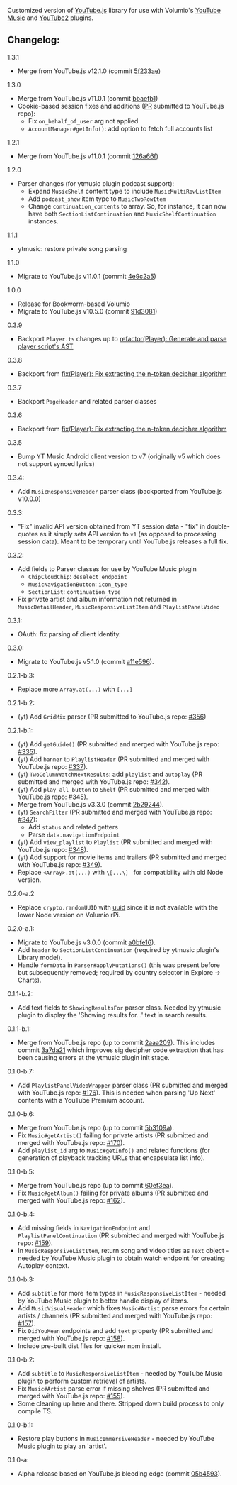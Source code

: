 Customized version of [YouTube.js](https://github.com/LuanRT/YouTube.js) library for use with Volumio's [YouTube Music](https://github.com/patrickkfkan/volumio-ytmusic) and [YouTube2](https://github.com/patrickkfkan/volumio-youtube2) plugins.

## Changelog:

1.3.1
- Merge from YouTube.js v12.1.0 (commit [5f233ae](https://github.com/LuanRT/YouTube.js/commit/5f233ae34e278e7f7a0c48e4ba762d9bac9e312f))

1.3.0
- Merge from YouTube.js v11.0.1 (commit [bbaefb1](https://github.com/LuanRT/YouTube.js/commit/bbaefb12b3a5b6302794cd7c0d1b24ae3861b827))
- Cookie-based session fixes and additions ([PR](https://github.com/LuanRT/YouTube.js/pull/821) submitted to YouTube.js repo):
  - Fix `on_behalf_of_user` arg not applied
  - `AccountManager#getInfo()`: add option to fetch full accounts list

1.2.1
- Merge from YouTube.js v11.0.1 (commit [126a66f](https://github.com/LuanRT/YouTube.js/commit/126a66f317da0c6b486202ad04483b9799bfaf4c))

1.2.0
- Parser changes (for ytmusic plugin podcast support):
  - Expand `MusicShelf` content type to include `MusicMultiRowListItem`
  - Add `podcast_show` item type to `MusicTwoRowItem`
  - Change `continuation_contents` to array. So, for instance, it can now have both `SectionListContinuation` and `MusicShelfContinuation` instances.

1.1.1
- ytmusic: restore private song parsing

1.1.0
- Migrate to YouTube.js v11.0.1 (commit [4e9c2a5](https://github.com/LuanRT/YouTube.js/commit/4e9c2a585bf84751dd4e3964f70fba284c8b8e38))

1.0.0
- Release for Bookworm-based Volumio
- Migrate to YouTube.js v10.5.0 (commit [91d3081](https://github.com/LuanRT/YouTube.js/commit/91d308149691cf8037e54c294e173a91864c48fa))

0.3.9
- Backport `Player.ts` changes up to [refactor(Player): Generate and parse player script's AST](https://github.com/LuanRT/YouTube.js/pull/713)

0.3.8
- Backport from [fix(Player): Fix extracting the n-token decipher algorithm](https://github.com/LuanRT/YouTube.js/pull/698)

0.3.7
- Backport `PageHeader` and related parser classes

0.3.6
- Backport from [fix(Player): Fix extracting the n-token decipher algorithm](https://github.com/LuanRT/YouTube.js/pull/682)

0.3.5
- Bump YT Music Android client version to v7 (originally v5 which does not support synced lyrics)

0.3.4:
- Add `MusicResponsiveHeader` parser class (backported from YouTube.js v10.0.0)

0.3.3:
- "Fix" invalid API version obtained from YT session data - "fix" in double-quotes as it simply sets API version to `v1` (as opposed to processing session data). Meant to be temporary until YouTube.js releases a full fix.

0.3.2:
- Add fields to Parser classes for use by YouTube Music plugin
  - `ChipCloudChip`: `deselect_endpoint`
  - `MusicNavigationButton`: `icon_type`
  - `SectionList`: `continuation_type`
- Fix private artist and album information not returned in `MusicDetailHeader`, `MusicResponsiveListItem` and `PlaylistPanelVideo`

0.3.1:
- OAuth: fix parsing of client identity.

0.3.0:
- Migrate to YouTube.js v5.1.0 (commit [a11e596](https://github.com/LuanRT/YouTube.js/commit/a11e5962c6eb73b14623a9de1e6c8c2534146b1e)).

0.2.1-b.3:
- Replace more `Array.at(...)` with `[...]`

0.2.1-b.2:
- (yt) Add `GridMix` parser (PR submitted to YouTube.js repo: [#356](https://github.com/LuanRT/YouTube.js/pull/356))

0.2.1-b.1:
- (yt) Add `getGuide()` (PR submitted and merged with YouTube.js repo: [#335](https://github.com/LuanRT/YouTube.js/pull/335)).
- (yt) Add `banner` to `PlaylistHeader` (PR submitted and merged with YouTube.js repo: [#337](https://github.com/LuanRT/YouTube.js/pull/337)).
- (yt) `TwoColumnWatchNextResults`: add `playlist` and `autoplay` (PR submitted and merged with YouTube.js repo: [#342](https://github.com/LuanRT/YouTube.js/pull/342)).
- (yt) Add `play_all_button` to `Shelf` (PR submitted and merged with YouTube.js repo: [#345](https://github.com/LuanRT/YouTube.js/pull/345)).
- Merge from YouTube.js v3.3.0 (commit [2b29244](https://github.com/LuanRT/YouTube.js/commit/2b29244b411791e4109990985d6b3147ad942945)).
- (yt) `SearchFilter` (PR submitted and merged with YouTube.js repo: [#347](https://github.com/LuanRT/YouTube.js/pull/347)): 
  - Add `status` and related getters
  - Parse `data.navigationEndpoint`
- (yt) Add `view_playlist` to `Playlist` (PR submitted and merged with YouTube.js repo: [#348](https://github.com/LuanRT/YouTube.js/pull/348)).
- (yt) Add support for movie items and trailers (PR submitted and merged with YouTube.js repo: [#349](https://github.com/LuanRT/YouTube.js/pull/349)).
- Replace `<Array>.at(...)` with `\[...\] ` for compatibility with old Node version.

0.2.0-a.2
- Replace `crypto.randomUUID` with [uuid](https://www.npmjs.com/package/uuid) since it is not available with the lower Node version on Volumio rPi.

0.2.0-a.1:
- Migrate to YouTube.js v3.0.0 (commit [a0bfe16](https://github.com/LuanRT/YouTube.js/commit/a0bfe164279ec27b0c49c6b0c32222c1a92df5c3)).
- Add `header` to `SectionListContinuation` (required by ytmusic plugin's Library model).
- Handle `formData` in `Parser#applyMutations()` (this was present before but subsequently removed; required by country selector in Explore -> Charts).

0.1.1-b.2:
- Add text fields to `ShowingResultsFor` parser class. Needed by ytmusic plugin to display the 'Showing results for...' text in search results.

0.1.1-b.1:
- Merge from YouTube.js repo (up to commit [2aaa209](https://github.com/LuanRT/YouTube.js/commit/2aaa209906f1770a9067803dca82b0aad121226b)). This includes commit [3a7da21](https://github.com/LuanRT/YouTube.js/commit/3a7da21fd18c52a839b966184f87710182567f1b) which improves sig decipher code extraction that has been causing errors at the ytmusic plugin init stage.

0.1.0-b.7:
- Add `PlaylistPanelVideoWrapper` parser class (PR submitted and merged with YouTube.js repo: [#176](https://github.com/LuanRT/YouTube.js/pull/176)). This is needed when parsing 'Up Next' contents with a YouTube Premium account.

0.1.0-b.6:
- Merge from YouTube.js repo (up to commit [5b3109a](https://github.com/LuanRT/YouTube.js/commit/5b3109afefc0a27ea07a6d95c33acd1cc0fd11f6)).
- Fix `Music#getArtist()` failing for private artists (PR submitted and merged with YouTube.js repo: [#170](https://github.com/LuanRT/YouTube.js/pull/170)).
- Add `playlist_id` arg to `Music#getInfo()` and related functions (for generation of playback tracking URLs that encapsulate list info).

0.1.0-b.5:
- Merge from YouTube.js repo (up to commit [60ef3ea](https://github.com/LuanRT/YouTube.js/commit/60ef3eabd37d2f9b25df99219bcb8741aaa35bd7)).
- Fix `Music#getAlbum()` failing for private albums (PR submitted and merged with YouTube.js repo: [#162](https://github.com/LuanRT/YouTube.js/pull/162)).

0.1.0-b.4:
- Add missing fields in `NavigationEndpoint` and `PlaylistPanelContinuation` (PR submitted and merged with YouTube.js repo: [#159](https://github.com/LuanRT/YouTube.js/pull/159)).
- In `MusicResponsiveListItem`, return song and video titles as `Text` object - needed by YouTube Music plugin to obtain watch endpoint for creating Autoplay context.


0.1.0-b.3:
- Add `subtitle` for more item types in `MusicResponsiveListItem` - needed by YouTube Music plugin to better handle display of items.
- Add `MusicVisualHeader` which fixes `Music#Artist` parse errors for certain artists / channels (PR submitted and merged with YouTube.js repo: [#157](https://github.com/LuanRT/YouTube.js/pull/157)).
- Fix `DidYouMean` endpoints and add `text` property (PR submitted and merged with YouTube.js repo: [#158](https://github.com/LuanRT/YouTube.js/pull/158)).
- Include pre-built dist files for quicker npm install.


0.1.0-b.2:
- Add `subtitle` to `MusicResponsiveListItem` - needed by YouTube Music plugin to perform custom retrieval of artists.
- Fix `Music#Artist` parse error if missing shelves (PR submitted and merged with YouTube.js repo: [#155](https://github.com/LuanRT/YouTube.js/pull/155)).
- Some cleaning up here and there. Stripped down build process to only compile TS.

0.1.0-b.1:
- Restore play buttons in `MusicImmersiveHeader` - needed by YouTube Music plugin to play an 'artist'.

0.1.0-a:
- Alpha release based on YouTube.js bleeding edge (commit [05b4593](https://github.com/LuanRT/YouTube.js/tree/05b4593e0a8f13cfd8fc56470eecbc429aa15da8)).

